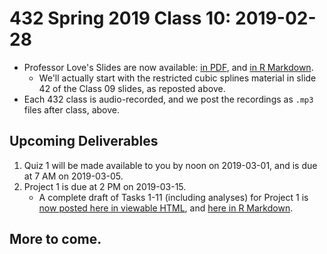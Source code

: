 # 432 Spring 2019 Class 10: 2019-02-28

- Professor Love's Slides are now available: [in PDF](https://github.com/THOMASELOVE/2019-432/blob/master/slides/class09/432_2019_slides10.pdf), and [in R Markdown](https://github.com/THOMASELOVE/2019-432/blob/master/slides/class09/432_2019_slides10.Rmd). 
    - We'll actually start with the restricted cubic splines material in slide 42 of the Class 09 slides, as reposted above.
- Each 432 class is audio-recorded, and we post the recordings as `.mp3` files after class, above.

## Upcoming Deliverables

1. Quiz 1 will be made available to you by noon on 2019-03-01, and is due at 7 AM on 2019-03-05.
2. Project 1 is due at 2 PM on 2019-03-15.
    - A complete draft of Tasks 1-11 (including analyses) for Project 1 is [now posted here in viewable HTML](http://rpubs.com/TELOVE/project1_demo_2019-432), and [here in R Markdown](https://github.com/THOMASELOVE/2019-432/blob/master/projects/project1-demo/432_2019_project1_demo_full_draft.Rmd).

## More to come.
